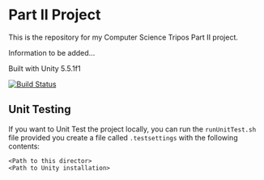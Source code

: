 # Part II Project

This is the repository for my Computer Science Tripos Part II project.

Information to be added...

Built with Unity 5.5.1f1

[![Build Status](https://travis-ci.com/moosichu/p2p.svg?token=vGs6khCfEJbnAJBmTHYC&branch=master)](https://travis-ci.com/moosichu/p2p)

## Unit Testing
If you want to Unit Test the project locally, you can run the
`runUnitTest.sh` file provided you create a file called `.testsettings` with the following contents:

```
<Path to this director>
<Path to Unity installation>
```
